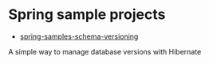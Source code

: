 
# Spring sample projects

* [spring-samples-schema-versioning](spring-samples-schema-versioning)

A simple way to manage database versions with Hibernate
